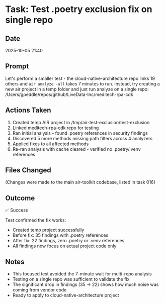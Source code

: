 # Task: Test .poetry exclusion fix on single repo

## Date
2025-10-05 21:40

## Prompt
Let's perform a smaller test - the cloud-native-architecture repo links 19 others and `air analyze -all` takes 7 minutes to run. Instead, try creating a new air project in a temp folder and just run analyze on a single repo: /Users/gpeddle/repos/github/LiveData-Inc/meditech-rpa-cdk

## Actions Taken
1. Created temp AIR project in /tmp/air-test-exclusion/test-exclusion
2. Linked meditech-rpa-cdk repo for testing
3. Ran initial analysis - found .poetry references in security findings
4. Discovered 5 more methods missing path filters across 4 analyzers
5. Applied fixes to all affected methods
6. Re-ran analysis with cache cleared - verified no .poetry/.venv references

## Files Changed
(Changes were made to the main air-toolkit codebase, listed in task 016)

## Outcome
✅ Success

Test confirmed the fix works:
- Created temp project successfully
- Before fix: 35 findings with .poetry references
- After fix: 22 findings, zero .poetry or .venv references
- All findings now focus on actual project code only

## Notes
- This focused test avoided the 7-minute wait for multi-repo analysis
- Testing on a single repo was sufficient to validate the fix
- The significant drop in findings (35 → 22) shows how much noise was coming from vendor code
- Ready to apply to cloud-native-architecture project
